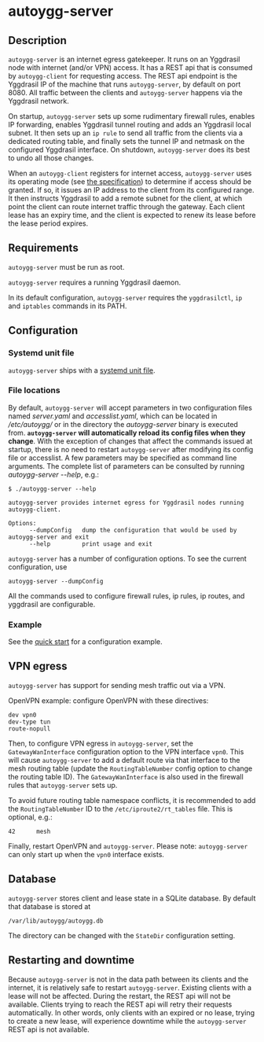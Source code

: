 
# autoygg-server

## Description

`autoygg-server` is an internet egress gatekeeper. It runs on an Yggdrasil node with internet (and/or VPN) access. It has a REST api that is consumed by `autoygg-client` for requesting access. The REST api endpoint is the Yggdrasil IP of the machine that runs `autoygg-server`, by default on port 8080. All traffic between the clients and `autoygg-server` happens via the Yggdrasil network.

On startup, `autoygg-server` sets up some rudimentary firewall rules, enables IP forwarding, enables Yggdrasil tunnel routing and adds an Yggdrasil local subnet. It then sets up an `ip rule` to send all traffic from the clients via a dedicated routing table, and finally sets the tunnel IP and netmask on the configured Yggdrasil interface. On shutdown, `autoygg-server` does its best to undo all those changes.

When an `autoygg-client` registers for internet access, `autoygg-server` uses its operating mode (see [the specification](SPEC.md)) to determine if access should be granted. If so, it issues an IP address to the client from its configured range. It then instructs Yggdrasil to add a remote subnet for the client, at which point the client can route internet traffic through the gateway. Each client lease has an expiry time, and the client is expected to renew its lease before the lease period expires.

## Requirements

`autoygg-server` must be run as root.

`autoygg-server` requires a running Yggdrasil daemon.

In its default configuration, `autoygg-server` requires the `yggdrasilctl`, `ip` and `iptables` commands in its PATH.

## Configuration

### Systemd unit file

`autoygg-server` ships with a [systemd unit file](../systemd/autoygg-server.service).

### File locations

By default, `autoygg-server` will accept parameters in two configuration files named *server.yaml* and *accesslist.yaml*, which can be located in */etc/autoygg/* or in the directory the *autoygg-server* binary is executed from. **`autoygg-server` will automatically reload its config files when they change**. With the exception of changes that affect the commands issued at startup, there is no need to restart `autoygg-server` after modifying its config file or accesslist. A few parameters may be specified as command line arguments. The complete list of parameters can be consulted by running *autoygg-server --help*, e.g.:

```
$ ./autoygg-server --help

autoygg-server provides internet egress for Yggdrasil nodes running autoygg-client.

Options:
      --dumpConfig   dump the configuration that would be used by autoygg-server and exit
      --help         print usage and exit
```

`autoygg-server` has a number of configuration options. To see the current configuration, use

  ```
  autoygg-server --dumpConfig
  ```

All the commands used to configure firewall rules, ip rules, ip routes, and yggdrasil are configurable.

### Example

See the [quick start](../README.md#quick-start) for a configuration example.

## VPN egress

`autoygg-server` has support for sending mesh traffic out via a VPN.

OpenVPN example: configure OpenVPN with these directives:

  ```
  dev vpn0
  dev-type tun
  route-nopull
  ```

Then, to configure VPN egress in `autoygg-server`, set the `GatewayWanInterface` configuration option to the VPN interface `vpn0`. This will cause `autoygg-server` to add a default route via that interface to the mesh routing table (update the `RoutingTableNumber` config option to change the routing table ID). The `GatewayWanInterface` is also used in the firewall rules that `autoygg-server` sets up.

To avoid future routing table namespace conflicts, it is recommended to add the `RoutingTableNumber` ID to the `/etc/iproute2/rt_tables` file. This is optional, e.g.:

  ```
  42      mesh
  ```

Finally, restart OpenVPN and `autoygg-server`. Please note: `autoygg-server` can only start up when the `vpn0` interface exists.

## Database

`autoygg-server` stores client and lease state in a SQLite database. By default that database is stored at

  ```
  /var/lib/autoygg/autoygg.db
  ```

The directory can be changed with the `StateDir` configuration setting.

## Restarting and downtime

Because `autoygg-server` is not in the data path between its clients and the internet, it is relatively safe to restart `autoygg-server`. Existing clients with a lease will not be affected. During the restart, the REST api will not be available. Clients trying to reach the REST api will retry their requests automatically. In other words, only clients with an expired or no lease, trying to create a new lease, will experience downtime while the `autoygg-server` REST api is not available.
